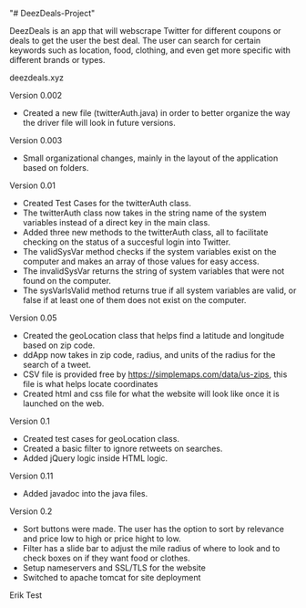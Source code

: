 "# DeezDeals-Project"

DeezDeals is an app that will webscrape Twitter for different coupons or deals to get the user the best deal. The user can search for certain keywords such as location, food, clothing, and even get more specific with different brands or types.

deezdeals.xyz

Version 0.002

- Created a new file (twitterAuth.java) in order to better organize the way the driver file will look in future versions.

Version 0.003
- Small organizational changes, mainly in the layout of the application based on folders.

Version 0.01
- Created Test Cases for the twitterAuth class.
- The twitterAuth class now takes in the string name of the system variables instead of a direct key in the main class.
- Added three new methods to the twitterAuth class, all to facilitate checking on the status of a succesful login into Twitter.
- The validSysVar method checks if the system variables exist on the computer and makes an array of those values for easy access.
- The invalidSysVar returns the string of system variables that were not found on the computer.
- The sysVarIsValid method returns true if all system variables are valid, or false if at least one of them does not exist on the computer.

Version 0.05
 - Created the geoLocation class that helps find a latitude and longitude based on zip code.
 - ddApp now takes in zip code, radius, and units of the radius for the search of a tweet.
 - CSV file is provided free by https://simplemaps.com/data/us-zips, this file is what helps locate coordinates
 - Created html and css file for what the website will look like once it is launched on the web.

Version 0.1
- Created test cases for geoLocation class.
- Created a basic filter to ignore retweets on searches.
- Added jQuery logic inside HTML logic.

Version 0.11
- Added javadoc into the java files.

Version 0.2
- Sort buttons were made. The user has the option to sort by relevance and price low to high or price hight to low.
- Filter has a slide bar to adjust the mile radius of where to look and to check boxes on if they want food or clothes.
- Setup nameservers and SSL/TLS for the website
- Switched to apache tomcat for site deployment

Erik Test
